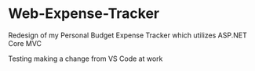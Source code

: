 # Web-Expense-Tracker
Redesign of my Personal Budget Expense Tracker which utilizes ASP.NET Core MVC

Testing making a change from VS Code at work
